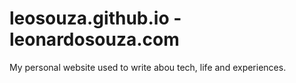 # leosouza.github.io - leonardosouza.com

My personal website used to write abou tech, life and experiences.
